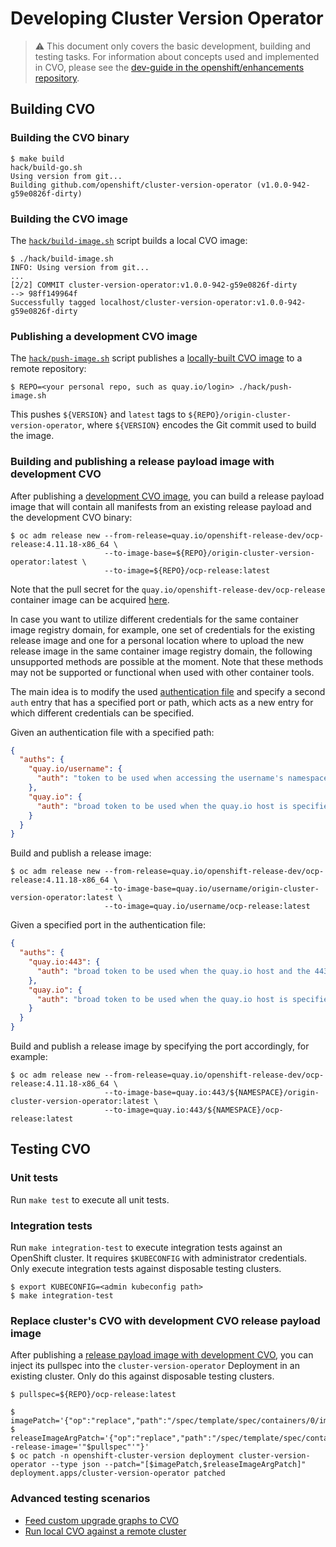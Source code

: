 # Developing Cluster Version Operator

> :warning: This document only covers the basic development, building and testing tasks. For information about
> concepts used and implemented in CVO, please see the
> [dev-guide in the openshift/enhancements repository](https://github.com/openshift/enhancements/tree/master/dev-guide/cluster-version-operator).

## Building CVO

### Building the CVO binary

```console
$ make build
hack/build-go.sh
Using version from git...
Building github.com/openshift/cluster-version-operator (v1.0.0-942-g59e0826f-dirty)
```

### Building the CVO image

The [`hack/build-image.sh`](../../hack/build-image.sh) script builds a local CVO image:

```console
$ ./hack/build-image.sh
INFO: Using version from git...
...
[2/2] COMMIT cluster-version-operator:v1.0.0-942-g59e0826f-dirty
--> 98ff149964f
Successfully tagged localhost/cluster-version-operator:v1.0.0-942-g59e0826f-dirty
```

### Publishing a development CVO image

The [`hack/push-image.sh`](../../hack/push-image.sh) script publishes
a [locally-built CVO image](#building-the-cvo-image) to a remote repository:

```console
$ REPO=<your personal repo, such as quay.io/login> ./hack/push-image.sh
```

This pushes `${VERSION}` and `latest` tags to `${REPO}/origin-cluster-version-operator`, where `${VERSION}` encodes the
Git commit used to build the image.

### Building and publishing a release payload image with development CVO

After publishing a [development CVO image](#publishing-a-development-cvo-image), you can build a release payload image
that will contain all manifests from an existing release payload and the development CVO binary:

```console
$ oc adm release new --from-release=quay.io/openshift-release-dev/ocp-release:4.11.18-x86_64 \
                     --to-image-base=${REPO}/origin-cluster-version-operator:latest \
                     --to-image=${REPO}/ocp-release:latest
```

Note that the pull secret for the `quay.io/openshift-release-dev/ocp-release` container image can be acquired [here](https://console.redhat.com/openshift/install/pull-secret).

In case you want to utilize different credentials for the same container image registry domain, for example, 
one set of credentials for the existing release image and one for a personal location where to upload the new release 
image in the same container image registry domain, the following unsupported methods are possible at the moment.
Note that these methods may not be supported or functional when used with other container tools.

The main idea is to modify the used [authentication file](https://docs.podman.io/en/latest/markdown/podman-login.1.html#authfile-path)
and specify a second `auth` entry that has a specified port or path, which acts as a new entry for which different 
credentials can be specified.

Given an authentication file with a specified path:

```json
{
  "auths": {
    "quay.io/username": {
      "auth": "token to be used when accessing the username's namespace"
    },
    "quay.io": {
      "auth": "broad token to be used when the quay.io host is specified"
    }
  }
}
```

Build and publish a release image:

```console
$ oc adm release new --from-release=quay.io/openshift-release-dev/ocp-release:4.11.18-x86_64 \
                     --to-image-base=quay.io/username/origin-cluster-version-operator:latest \
                     --to-image=quay.io/username/ocp-release:latest
```

Given a specified port in the authentication file:

```json
{
  "auths": {
    "quay.io:443": {
      "auth": "broad token to be used when the quay.io host and the 443 port are specified"
    },
    "quay.io": {
      "auth": "broad token to be used when the quay.io host is specified"
    }
  }
}
```

Build and publish a release image by specifying the port accordingly, for example:

```console
$ oc adm release new --from-release=quay.io/openshift-release-dev/ocp-release:4.11.18-x86_64 \
                     --to-image-base=quay.io:443/${NAMESPACE}/origin-cluster-version-operator:latest \
                     --to-image=quay.io:443/${NAMESPACE}/ocp-release:latest
```

## Testing CVO

### Unit tests

Run `make test` to execute all unit tests.

### Integration tests

Run `make integration-test` to execute integration tests against an OpenShift cluster. It requires `$KUBECONFIG` with
administrator credentials. Only execute integration tests against disposable testing clusters.

```console
$ export KUBECONFIG=<admin kubeconfig path>
$ make integration-test
```

### Replace cluster's CVO with development CVO release payload image

After publishing
a [release payload image with development CVO](#building-and-publishing-a-release-payload-image-with-development-cvo),
you can inject its pullspec into the `cluster-version-operator` Deployment in an existing cluster. Only do this against
disposable testing clusters.

```console
$ pullspec=${REPO}/ocp-release:latest

$ imagePatch='{"op":"replace","path":"/spec/template/spec/containers/0/image","value":"'"$pullspec"'"}'
$ releaseImageArgPatch='{"op":"replace","path":"/spec/template/spec/containers/0/args/1","value":"--release-image='"$pullspec"'"}'
$ oc patch -n openshift-cluster-version deployment cluster-version-operator --type json --patch="[$imagePatch,$releaseImageArgPatch]"
deployment.apps/cluster-version-operator patched
```

### Advanced testing scenarios

- [Feed custom upgrade graphs to CVO](feed-cvo-custom-graphs.md)
- [Run local CVO against a remote cluster](run-cvo-locally.md)
